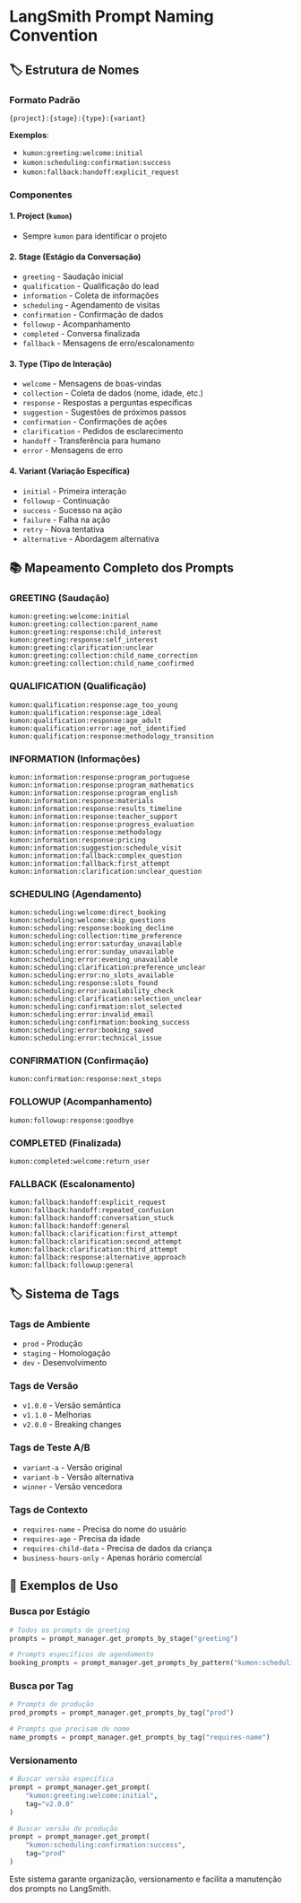 # LangSmith Prompt Naming Convention

## 🏷️ Estrutura de Nomes

### Formato Padrão
```
{project}:{stage}:{type}:{variant}
```

**Exemplos**:
- `kumon:greeting:welcome:initial`
- `kumon:scheduling:confirmation:success`
- `kumon:fallback:handoff:explicit_request`

### Componentes

#### 1. Project (`kumon`)
- Sempre `kumon` para identificar o projeto

#### 2. Stage (Estágio da Conversação)
- `greeting` - Saudação inicial
- `qualification` - Qualificação do lead
- `information` - Coleta de informações
- `scheduling` - Agendamento de visitas
- `confirmation` - Confirmação de dados
- `followup` - Acompanhamento
- `completed` - Conversa finalizada
- `fallback` - Mensagens de erro/escalonamento

#### 3. Type (Tipo de Interação)
- `welcome` - Mensagens de boas-vindas
- `collection` - Coleta de dados (nome, idade, etc.)
- `response` - Respostas a perguntas específicas
- `suggestion` - Sugestões de próximos passos
- `confirmation` - Confirmações de ações
- `clarification` - Pedidos de esclarecimento
- `handoff` - Transferência para humano
- `error` - Mensagens de erro

#### 4. Variant (Variação Específica)
- `initial` - Primeira interação
- `followup` - Continuação
- `success` - Sucesso na ação
- `failure` - Falha na ação
- `retry` - Nova tentativa
- `alternative` - Abordagem alternativa

## 📚 Mapeamento Completo dos Prompts

### GREETING (Saudação)
```
kumon:greeting:welcome:initial
kumon:greeting:collection:parent_name
kumon:greeting:response:child_interest
kumon:greeting:response:self_interest
kumon:greeting:clarification:unclear
kumon:greeting:collection:child_name_correction
kumon:greeting:collection:child_name_confirmed
```

### QUALIFICATION (Qualificação)
```
kumon:qualification:response:age_too_young
kumon:qualification:response:age_ideal
kumon:qualification:response:age_adult
kumon:qualification:error:age_not_identified
kumon:qualification:response:methodology_transition
```

### INFORMATION (Informações)
```
kumon:information:response:program_portuguese
kumon:information:response:program_mathematics
kumon:information:response:program_english
kumon:information:response:materials
kumon:information:response:results_timeline
kumon:information:response:teacher_support
kumon:information:response:progress_evaluation
kumon:information:response:methodology
kumon:information:response:pricing
kumon:information:suggestion:schedule_visit
kumon:information:fallback:complex_question
kumon:information:fallback:first_attempt
kumon:information:clarification:unclear_question
```

### SCHEDULING (Agendamento)
```
kumon:scheduling:welcome:direct_booking
kumon:scheduling:welcome:skip_questions
kumon:scheduling:response:booking_decline
kumon:scheduling:collection:time_preference
kumon:scheduling:error:saturday_unavailable
kumon:scheduling:error:sunday_unavailable
kumon:scheduling:error:evening_unavailable
kumon:scheduling:clarification:preference_unclear
kumon:scheduling:error:no_slots_available
kumon:scheduling:response:slots_found
kumon:scheduling:error:availability_check
kumon:scheduling:clarification:selection_unclear
kumon:scheduling:confirmation:slot_selected
kumon:scheduling:error:invalid_email
kumon:scheduling:confirmation:booking_success
kumon:scheduling:error:booking_saved
kumon:scheduling:error:technical_issue
```

### CONFIRMATION (Confirmação)
```
kumon:confirmation:response:next_steps
```

### FOLLOWUP (Acompanhamento)
```
kumon:followup:response:goodbye
```

### COMPLETED (Finalizada)
```
kumon:completed:welcome:return_user
```

### FALLBACK (Escalonamento)
```
kumon:fallback:handoff:explicit_request
kumon:fallback:handoff:repeated_confusion
kumon:fallback:handoff:conversation_stuck
kumon:fallback:handoff:general
kumon:fallback:clarification:first_attempt
kumon:fallback:clarification:second_attempt
kumon:fallback:clarification:third_attempt
kumon:fallback:response:alternative_approach
kumon:fallback:followup:general
```

## 🏷️ Sistema de Tags

### Tags de Ambiente
- `prod` - Produção
- `staging` - Homologação
- `dev` - Desenvolvimento

### Tags de Versão
- `v1.0.0` - Versão semântica
- `v1.1.0` - Melhorias
- `v2.0.0` - Breaking changes

### Tags de Teste A/B
- `variant-a` - Versão original
- `variant-b` - Versão alternativa
- `winner` - Versão vencedora

### Tags de Contexto
- `requires-name` - Precisa do nome do usuário
- `requires-age` - Precisa da idade
- `requires-child-data` - Precisa de dados da criança
- `business-hours-only` - Apenas horário comercial

## 🎯 Exemplos de Uso

### Busca por Estágio
```python
# Todos os prompts de greeting
prompts = prompt_manager.get_prompts_by_stage("greeting")

# Prompts específicos de agendamento
booking_prompts = prompt_manager.get_prompts_by_pattern("kumon:scheduling:*")
```

### Busca por Tag
```python
# Prompts de produção
prod_prompts = prompt_manager.get_prompts_by_tag("prod")

# Prompts que precisam de nome
name_prompts = prompt_manager.get_prompts_by_tag("requires-name")
```

### Versionamento
```python
# Buscar versão específica
prompt = prompt_manager.get_prompt(
    "kumon:greeting:welcome:initial", 
    tag="v2.0.0"
)

# Buscar versão de produção
prompt = prompt_manager.get_prompt(
    "kumon:scheduling:confirmation:success",
    tag="prod"
)
```

Este sistema garante organização, versionamento e facilita a manutenção dos prompts no LangSmith.